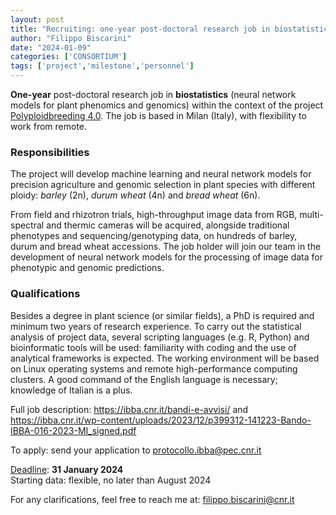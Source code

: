 ```yaml
---
layout: post
title: "Recruiting: one-year post-doctoral research job in biostatistics"
author: "Filippo Biscarini"
date: "2024-01-09"
categories: ['CONSORTIUM']
tags: ['project','milestone','personnel']
---
```


**One-year** post-doctoral research job in **biostatistics** (neural network models for plant phenomics and genomics) within the context of the project [Polyploidbreeding 4.0](https://polyploidbreeding.ibba.cnr.it/).
The job is based in Milan (Italy), with flexibility to work from remote.

### Responsibilities

The project will develop machine learning and neural network models for precision agriculture and genomic selection in plant species with different ploidy: *barley* (2n), *durum wheat* (4n) and *bread wheat* (6n).

From field and rhizotron trials, high-throughput image data from RGB, multi-spectral and thermic cameras will be acquired, alongside traditional phenotypes and sequencing/genotyping data, on hundreds of barley, durum and bread wheat accessions. The job holder will join our team in the development of neural network models for the processing of image data for phenotypic and genomic predictions.

### Qualifications

Besides a degree in plant science (or similar fields), a PhD is required and minimum two years of research experience. To carry out the statistical analysis of project data, several scripting languages (e.g. R, Python) and bioinformatic tools will be used: familiarity with coding and the use of analytical frameworks is expected. The working environment will be based on Linux operating systems and remote high-performance computing clusters. A good command of the English language is necessary; knowledge of Italian is a plus.


Full job description: <https://ibba.cnr.it/bandi-e-avvisi/> and <https://ibba.cnr.it/wp-content/uploads/2023/12/p399312-141223-Bando-IBBA-016-2023-MI_signed.pdf>

To apply: send your application to <protocollo.ibba@pec.cnr.it>

<u>Deadline</u>: **31 January 2024** <br />
Starting data: flexible, no later than August 2024

For any clarifications, feel free to reach me at: <filippo.biscarini@cnr.it>

